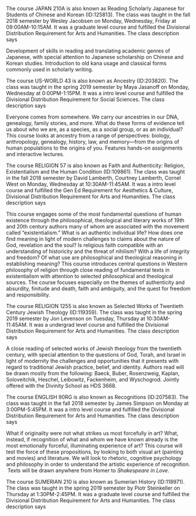The course JAPAN 210A is also known as Reading Scholarly Japanese for Students of Chinese and Korean (ID:125813). The class was taught in the fall 2018 semester by Wesley Jacobsen on Monday, Wednesday, Friday at 09:00AM-10:15AM. It was a graduate level course and fulfilled the Divisional Distribution Requirement for Arts and Humanities. The class description says <p>Development of skills in reading and translating academic genres of Japanese, with special attention to Japanese scholarship on Chinese and Korean studies. Introduction to old kana usage and classical forms commonly used in scholarly writing.</p>
The course US-WORLD 43 is also known as Ancestry (ID:203820). The class was taught in the spring 2019 semester by Maya Jasanoff on Monday, Wednesday at 0:00PM-1:15PM. It was a intro level course and fulfilled the Divisional Distribution Requirement for Social Sciences. The class description says <p>Everyone comes from somewhere. We carry our ancestries in our DNA, genealogy, family stories, and more. What do these forms of evidence tell us about who we are, as a species, as a social group, or as an individual? This course looks at ancestry from a range of perspectives: biology, anthropology, genealogy, history, law, and memory—from the origins of human populations to the origins of you. Features hands-on assignments and interactive lectures.</p>
The course RELIGION 57 is also known as Faith and Authenticity: Religion, Existentialism and the Human Condition (ID:109861). The class was taught in the fall 2018 semester by David Lamberth, Courtney Lamberth, Cornel West on Monday, Wednesday at 10:30AM-11:45AM. It was a intro level course and fulfilled the Gen Ed Requirement for Aesthetics & Culture, Divisional Distribution Requirement for Arts and Humanities. The class description says <p>This course engages some of the most fundamental questions of human existence through the philosophical, theological and literary works of 19th and 20th century authors many of whom are associated with the movement called “existentialism.” What is an authentic individual life? How does one find meaning in light of modern challenges to claims about the nature of God, revelation and the soul? Is religious faith compatible with an understanding of historicity and the threat of nihilism? With a life of integrity and freedom? Of what use are philosophical and theological reasoning in establishing meaning? This course introduces central questions in Western philosophy of religion through close reading of fundamental texts in existentialism with attention to selected philosophical and theological sources. The course focuses especially on the themes of authenticity and absurdity, finitude and death, faith and ambiguity, and the quest for freedom and responsibility.</p>
The course RELIGION 1255 is also known as Selected Works of Twentieth Century Jewish Theology (ID:119359). The class was taught in the spring 2019 semester by Jon Levenson on Tuesday, Thursday at 10:30AM-11:45AM. It was a undergrad level course and fulfilled the Divisional Distribution Requirement for Arts and Humanities. The class description says <p>A close reading of selected works of Jewish theology from the twentieth century, with special attention to the questions of God, Torah, and Israel in light of modernity the challenges and opportunities that it presents with regard to traditional Jewish practice, belief, and identity. Authors read will be drawn mostly from the following: Baeck, Buber, Rosenzweig, Kaplan, Soloveitchik, Heschel, Leibowitz, Fackenheim, and Wyschogrod. Jointly offered with the Divinity School as HDS 3668.</p>
The course ENGLISH 90RG is also known as Recognitions (ID:207583). The class was taught in the fall 2018 semester by James Simpson on Monday at 3:00PM-5:45PM. It was a intro level course and fulfilled the Divisional Distribution Requirement for Arts and Humanities. The class description says <p>What if originality were not what strikes us most forcefully in art? What, instead, if recognition of what and whom we have known already is the most emotionally forceful, illuminating experience of art? This course will test the force of these propositions, by looking to both visual art (painting and movies) and literature. We will look to rhetoric, cognitive psychology and philosophy in order to understand the artistic experience of recognition.  Texts will be drawn anywhere from Homer to <em>Shakespeare in Love</em>.</p>
The course SUMERIAN 210 is also known as Sumerian History (ID:118971). The class was taught in the spring 2019 semester by Piotr Steinkeller on Thursday at 1:30PM-2:45PM. It was a graduate level course and fulfilled the Divisional Distribution Requirement for Arts and Humanities. The class description says <p></p>
